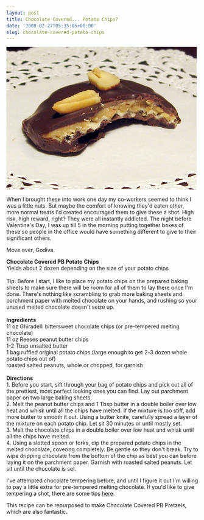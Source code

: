 ```yaml
---
layout: post
title: Chocolate Covered... Potato Chips?
date: '2008-02-27T05:35:05+00:00'
slug: chocolate-covered-potato-chips
---
```

<a href="http://www.flickr.com/photos/kstar810/376443558/in/set-72157603817944040/"><img src='/images/uploads/2008/02/pb_chip.jpg' alt='pbchip' /></a>

When I brought these into work one day my co-workers seemed to think I was a little nuts. But maybe the comfort of knowing they'd eaten other, more normal treats I'd created encouraged them to give these a shot. High risk, high reward, right? They were all instantly addicted. The night before Valentine's Day, I was up till 5 in the morning putting together boxes of these so people in the office would have something different to give to their significant others. 

Move over, Godiva. 

<div class="recipe">
<strong>Chocolate Covered PB Potato Chips</strong><br>
Yields about 2 dozen depending on the size of your potato chips<br>
<br>
Tip: Before I start, I like to place my potato chips on the prepared baking sheets to make sure there will be room for all of them to lay there once I'm done. There's nothing like scrambling to grab more baking sheets and parchment paper with melted chocolate on your hands, and rushing so your unused melted chocolate doesn't seize up. <br>
<br>
<strong>Ingredients</strong><br>
11 oz Ghiradelli bittersweet chocolate chips (or pre-tempered melting chocolate)<br>
11 oz Reeses peanut butter chips<br>
1-2 Tbsp unsalted butter<br>
1 bag ruffled original potato chips (large enough to get 2-3 dozen whole potato chips out of)<br>
roasted salted peanuts, whole or chopped, for garnish <br>
<br>
<strong>Directions</strong><br>
1. Before you start, sift through your bag of potato chips and pick out all of the prettiest, most perfect looking ones you can find. Lay out parchment paper on two large baking sheets.<br>
2. Melt the peanut butter chips and 1 Tbsp butter in a double boiler over low heat and whisk until all the chips have melted. If the mixture is too stiff, add more butter to smooth it out. Using a butter knife, carefully spread a layer of the mixture on each potato chip. Let sit 30 minutes or until mostly set.<br>
3. Melt the chocolate chips in a double boiler over low heat and whisk until all the chips have melted.<br>
4. Using a slotted spoon or forks, dip the prepared potato chips in the melted chocolate, covering completely. Be gentle so they don't break. Try to wipe dripping chocolate from the bottom of the chip as best you can before laying it on the parchment paper. Garnish with roasted salted peanuts. Let sit until the chocolate is set.
</div>

I've attempted chocolate tempering before, and until I figure it out I'm willing to pay a little extra for pre-tempered melting chocolate. If you'd like to give tempering a shot, there are some tips <a href="http://allrecipes.com/HowTo/Tempering-Chocolate/Detail.aspx">here</a>.

This recipe can be repurposed to make Chocolate Covered PB Pretzels, which are also fantastic. 
